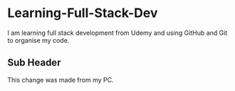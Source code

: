 # Learning-Full-Stack-Dev
I am learning full stack development from Udemy and using GitHub and Git to organise my code.
## Sub Header
This change was made from my PC.
